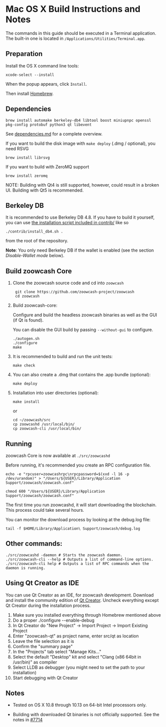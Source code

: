 Mac OS X Build Instructions and Notes
====================================
The commands in this guide should be executed in a Terminal application.
The built-in one is located in `/Applications/Utilities/Terminal.app`.

Preparation
-----------
Install the OS X command line tools:

`xcode-select --install`

When the popup appears, click `Install`.

Then install [Homebrew](https://brew.sh).

Dependencies
----------------------

    brew install automake berkeley-db4 libtool boost miniupnpc openssl pkg-config protobuf python3 qt libevent

See [dependencies.md](dependencies.md) for a complete overview.

If you want to build the disk image with `make deploy` (.dmg / optional), you need RSVG

    brew install librsvg

If you want to build with ZeroMQ support
    
    brew install zeromq

NOTE: Building with Qt4 is still supported, however, could result in a broken UI. Building with Qt5 is recommended.

Berkeley DB
-----------
It is recommended to use Berkeley DB 4.8. If you have to build it yourself,
you can use [the installation script included in contrib/](/contrib/install_db4.sh)
like so

```shell
./contrib/install_db4.sh .
```

from the root of the repository.

**Note**: You only need Berkeley DB if the wallet is enabled (see the section *Disable-Wallet mode* below).

Build zoowcash Core
------------------------

1. Clone the zoowcash source code and cd into `zoowcash`

        git clone https://github.com/zoowcash-project/zoowcash
        cd zoowcash

2.  Build zoowcash-core:

    Configure and build the headless zoowcash binaries as well as the GUI (if Qt is found).

    You can disable the GUI build by passing `--without-gui` to configure.

        ./autogen.sh
        ./configure
        make

3.  It is recommended to build and run the unit tests:

        make check

4.  You can also create a .dmg that contains the .app bundle (optional):

        make deploy

5.  Installation into user directories (optional):

        make install

    or

        cd ~/zoowcash/src
        cp zoowcashd /usr/local/bin/
        cp zoowcash-cli /usr/local/bin/

Running
-------

zoowcash Core is now available at `./src/zoowcashd`

Before running, it's recommended you create an RPC configuration file.

    echo -e "rpcuser=zoowcashrpc\nrpcpassword=$(xxd -l 16 -p /dev/urandom)" > "/Users/${USER}/Library/Application Support/zoowcash/zoowcash.conf"

    chmod 600 "/Users/${USER}/Library/Application Support/zoowcash/zoowcash.conf"

The first time you run zoowcashd, it will start downloading the blockchain. This process could take several hours.

You can monitor the download process by looking at the debug.log file:

    tail -f $HOME/Library/Application\ Support/zoowcash/debug.log

Other commands:
-------

    ./src/zoowcashd -daemon # Starts the zoowcash daemon.
    ./src/zoowcash-cli --help # Outputs a list of command-line options.
    ./src/zoowcash-cli help # Outputs a list of RPC commands when the daemon is running.

Using Qt Creator as IDE
------------------------
You can use Qt Creator as an IDE, for zoowcash development.
Download and install the community edition of [Qt Creator](https://www.qt.io/download/).
Uncheck everything except Qt Creator during the installation process.

1. Make sure you installed everything through Homebrew mentioned above
2. Do a proper ./configure --enable-debug
3. In Qt Creator do "New Project" -> Import Project -> Import Existing Project
4. Enter "zoowcash-qt" as project name, enter src/qt as location
5. Leave the file selection as it is
6. Confirm the "summary page"
7. In the "Projects" tab select "Manage Kits..."
8. Select the default "Desktop" kit and select "Clang (x86 64bit in /usr/bin)" as compiler
9. Select LLDB as debugger (you might need to set the path to your installation)
10. Start debugging with Qt Creator

Notes
-----

* Tested on OS X 10.8 through 10.13 on 64-bit Intel processors only.

* Building with downloaded Qt binaries is not officially supported. See the notes in [#7714](https://github.com/bitcoin/bitcoin/issues/7714)
